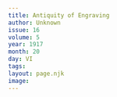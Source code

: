 ```yaml
---
title: Antiquity of Engraving
author: Unknown
issue: 16
volume: 5
year: 1917
month: 20
day: VI
tags:
layout: page.njk
image:
---
```





